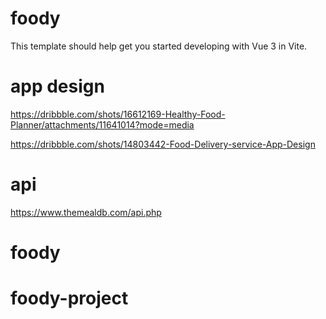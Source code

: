 # foody

This template should help get you started developing with Vue 3 in Vite.

# app design

https://dribbble.com/shots/16612169-Healthy-Food-Planner/attachments/11641014?mode=media

https://dribbble.com/shots/14803442-Food-Delivery-service-App-Design

# api

https://www.themealdb.com/api.php
# foody
# foody-project

